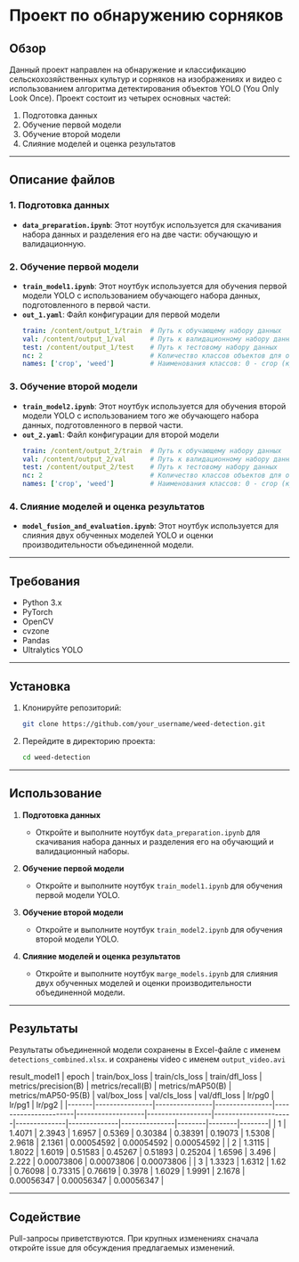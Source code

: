 # Проект по обнаружению сорняков

## Обзор
Данный проект направлен на обнаружение и классификацию сельскохозяйственных культур и сорняков на изображениях и видео с использованием алгоритма детектирования объектов YOLO (You Only Look Once). Проект состоит из четырех основных частей:

1. Подготовка данных
2. Обучение первой модели
3. Обучение второй модели
4. Слияние моделей и оценка результатов

---

## Описание файлов

### 1. Подготовка данных
- **`data_preparation.ipynb`**: Этот ноутбук используется для скачивания набора данных и разделения его на две части: обучающую и валидационную.

### 2. Обучение первой модели
- **`train_model1.ipynb`**: Этот ноутбук используется для обучения первой модели YOLO с использованием обучающего набора данных, подготовленного в первой части.
- **`out_1.yaml`**: Файл конфигурации для первой модели
    ```yaml
    train: /content/output_1/train  # Путь к обучающему набору данных
    val: /content/output_1/val      # Путь к валидационному набору данных
    test: /content/output_1/test    # Путь к тестовому набору данных
    nc: 2                           # Количество классов объектов для обнаружения
    names: ['crop', 'weed']         # Наименования классов: 0 - crop (культура), 1 - weed (сорняк)
    ```

### 3. Обучение второй модели
- **`train_model2.ipynb`**: Этот ноутбук используется для обучения второй модели YOLO с использованием того же обучающего набора данных, подготовленного в первой части.
- **`out_2.yaml`**: Файл конфигурации для второй модели
    ```yaml
    train: /content/output_2/train  # Путь к обучающему набору данных
    val: /content/output_2/val      # Путь к валидационному набору данных
    test: /content/output_2/test    # Путь к тестовому набору данных
    nc: 2                           # Количество классов объектов для обнаружения
    names: ['crop', 'weed']         # Наименования классов: 0 - crop (культура), 1 - weed (сорняк)
    ```

### 4. Слияние моделей и оценка результатов
- **`model_fusion_and_evaluation.ipynb`**: Этот ноутбук используется для слияния двух обученных моделей YOLO и оценки производительности объединенной модели.

---

## Требования

- Python 3.x
- PyTorch
- OpenCV
- cvzone
- Pandas
- Ultralytics YOLO

---

## Установка

1. Клонируйте репозиторий:
    ```bash
    git clone https://github.com/your_username/weed-detection.git
    ```
2. Перейдите в директорию проекта:
    ```bash
    cd weed-detection
    ```

---

## Использование

1. **Подготовка данных**
    - Откройте и выполните ноутбук `data_preparation.ipynb` для скачивания набора данных и разделения его на обучающий и валидационный наборы.

2. **Обучение первой модели**
    - Откройте и выполните ноутбук `train_model1.ipynb` для обучения первой модели YOLO.

3. **Обучение второй модели**
    - Откройте и выполните ноутбук `train_model2.ipynb` для обучения второй модели YOLO.

4. **Слияние моделей и оценка результатов**
    - Откройте и выполните ноутбук `marge_models.ipynb` для слияния двух обученных моделей и оценки производительности объединенной модели.

---

## Результаты

Результаты объединенной модели сохранены в Excel-файле с именем `detections_combined.xlsx`.
и сохранены video с именем `output_video.avi`

result_model1
| epoch | train/box_loss | train/cls_loss | train/dfl_loss | metrics/precision(B) | metrics/recall(B) | metrics/mAP50(B) | metrics/mAP50-95(B) | val/box_loss | val/cls_loss | val/dfl_loss | lr/pg0 | lr/pg1 | lr/pg2 |
|-------|----------------|----------------|----------------|----------------------|-------------------|------------------|----------------------|--------------|--------------|---------------|--------|--------|--------|
| 1     | 1.4071         | 2.3943         | 1.6957         | 0.5369               | 0.30384           | 0.38391          | 0.19073              | 1.5308       | 2.9618       | 2.1361        | 0.00054592 | 0.00054592 | 0.00054592 |
| 2     | 1.3115         | 1.8022         | 1.6019         | 0.51583              | 0.45267           | 0.51893          | 0.25204              | 1.6596       | 3.496        | 2.222         | 0.00073806 | 0.00073806 | 0.00073806 |
| 3     | 1.3323         | 1.6312         | 1.62           | 0.76098              | 0.73315           | 0.76619          | 0.3978               | 1.6029       | 1.9991       | 2.1678        | 0.00056347 | 0.00056347 | 0.00056347 |

---



## Содействие

Pull-запросы приветствуются. При крупных изменениях сначала откройте issue для обсуждения предлагаемых изменений.

